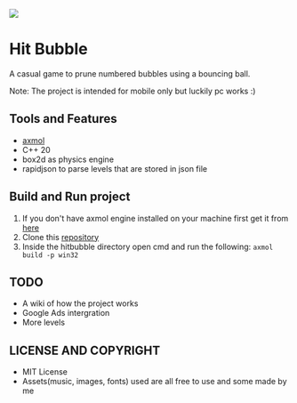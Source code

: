 ![](https://github.com/johnspeny/hitbubble/blob/main/Media_240604_234957.gif)

# Hit Bubble
A casual game to prune numbered bubbles using a bouncing ball.

Note: The project is intended for mobile only but luckily pc works :)

## Tools and Features
* [axmol](https://github.com/johnspeny/hitbubble.git)
* C++ 20
* box2d as physics engine
* rapidjson to parse levels that are stored in json file


## Build and Run project
1. If you don't have axmol engine installed on your machine first get it from [here](https://github.com/axmolengine/axmol/blob/dev/docs/DevSetup.md)
2. Clone this [repository](https://github.com/johnspeny/hitbubble.git)
3. Inside the hitbubble directory open cmd and run the following: `axmol build -p win32`

## TODO
- A wiki of how the project works
- Google Ads intergration
- More levels
 
## LICENSE AND COPYRIGHT
- MIT License
- Assets(music, images, fonts) used are all free to use and some made by me
 

